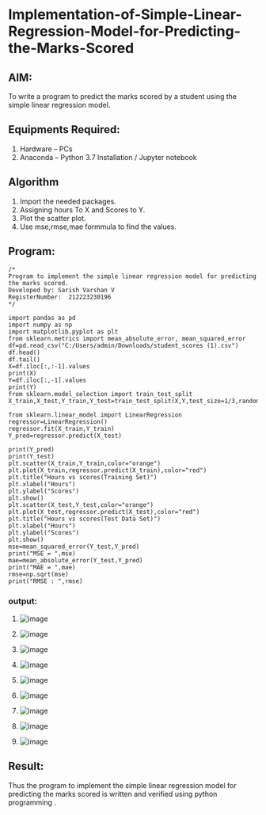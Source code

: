 # Implementation-of-Simple-Linear-Regression-Model-for-Predicting-the-Marks-Scored

## AIM:
To write a program to predict the marks scored by a student using the simple linear regression model.

## Equipments Required:
1. Hardware – PCs
2. Anaconda – Python 3.7 Installation / Jupyter notebook

## Algorithm
1. Import the needed packages.
2. Assigning hours To X and Scores to Y.
3. Plot the scatter plot.
4. Use mse,rmse,mae formmula to find the values.
    

## Program:
```
/*
Program to implement the simple linear regression model for predicting the marks scored.
Developed by: Sarish Varshan V
RegisterNumber:  212223230196
*/

import pandas as pd
import numpy as np
import matplotlib.pyplot as plt
from sklearn.metrics import mean_absolute_error, mean_squared_error
df=pd.read_csv("C:/Users/admin/Downloads/student_scores (1).csv")
df.head()
df.tail()
X=df.iloc[:,:-1].values
print(X)
Y=df.iloc[:,-1].values
print(Y)
from sklearn.model_selection import train_test_split
X_train,X_test,Y_train,Y_test=train_test_split(X,Y,test_size=1/3,random_state=0)

from sklearn.linear_model import LinearRegression
regressor=LinearRegression()
regressor.fit(X_train,Y_train)
Y_pred=regressor.predict(X_test)

print(Y_pred)
print(Y_test)
plt.scatter(X_train,Y_train,color="orange")
plt.plot(X_train,regressor.predict(X_train),color="red")
plt.title("Hours vs scores(Training Set)")
plt.xlabel("Hours")
plt.ylabel("Scores")
plt.show()
plt.scatter(X_test,Y_test,color="orange")
plt.plot(X_test,regressor.predict(X_test),color="red")
plt.title("Hours vs scores(Test Data Set)")
plt.xlabel("Hours")
plt.ylabel("Scores")
plt.show()
mse=mean_squared_error(Y_test,Y_pred)
print("MSE = ",mse)
mae=mean_absolute_error(Y_test,Y_pred)
print("MAE = ",mae)
rmse=np.sqrt(mse)
print("RMSE : ",rmse)
```
### output:
1. ![image](https://github.com/sarishvarshan/Implementation-of-Simple-Linear-Regression-Model-for-Predicting-the-Marks-Scored/assets/152167665/02b3be17-d981-4861-992b-f03fb1a92d29)

2. ![image](https://github.com/sarishvarshan/Implementation-of-Simple-Linear-Regression-Model-for-Predicting-the-Marks-Scored/assets/152167665/c2552d24-ed05-464b-97ec-96e53a24cf0b)

3. ![image](https://github.com/sarishvarshan/Implementation-of-Simple-Linear-Regression-Model-for-Predicting-the-Marks-Scored/assets/152167665/4ef73f76-c905-4b96-96b5-3d10bbad58f7)

4. ![image](https://github.com/sarishvarshan/Implementation-of-Simple-Linear-Regression-Model-for-Predicting-the-Marks-Scored/assets/152167665/90ccb525-1ed7-45d2-829b-ddcc25e4eef2)

5. ![image](https://github.com/sarishvarshan/Implementation-of-Simple-Linear-Regression-Model-for-Predicting-the-Marks-Scored/assets/152167665/62e88d1f-683f-4428-bc63-b0eeda038ae1)

6. ![image](https://github.com/sarishvarshan/Implementation-of-Simple-Linear-Regression-Model-for-Predicting-the-Marks-Scored/assets/152167665/6ef1f2e9-7577-4dca-bb29-d8155a0238a9)

7. ![image](https://github.com/sarishvarshan/Implementation-of-Simple-Linear-Regression-Model-for-Predicting-the-Marks-Scored/assets/152167665/2a116f34-e259-42ce-a306-52aeb16adfc5)

8. ![image](https://github.com/sarishvarshan/Implementation-of-Simple-Linear-Regression-Model-for-Predicting-the-Marks-Scored/assets/152167665/7b8ecade-a71c-4d69-964b-997b47201585)

9. ![image](https://github.com/sarishvarshan/Implementation-of-Simple-Linear-Regression-Model-for-Predicting-the-Marks-Scored/assets/152167665/0dd3a3cc-c863-4548-b51b-36376a600956)





## Result:
Thus the program to implement the simple linear regression model for predicting the marks scored is written and verified using python programming .
